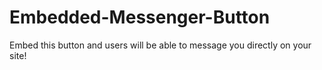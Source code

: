 # Embedded-Messenger-Button
Embed this button and users will be able to message you directly on your site!
